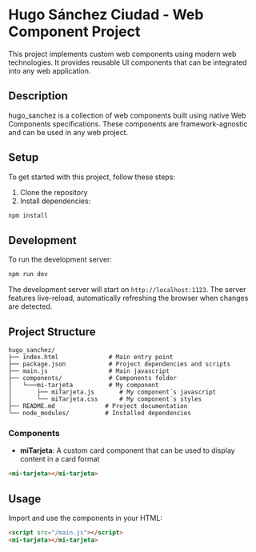 # Hugo Sánchez Ciudad - Web Component Project

This project implements custom web components using modern web technologies. It provides reusable UI components that can be integrated into any web application.

## Description

hugo_sanchez is a collection of web components built using native Web Components specifications. These components are framework-agnostic and can be used in any web project.

## Setup

To get started with this project, follow these steps:

1. Clone the repository
2. Install dependencies:
```bash
npm install
```

## Development

To run the development server:

```bash
npm run dev
```

The development server will start on `http://localhost:1123`. The server features live-reload, automatically refreshing the browser when changes are detected.

## Project Structure

```
hugo_sanchez/
├── index.html              # Main entry point
├── package.json            # Project dependencies and scripts
├── main.js                 # Main javascript
├── components/             # Components folder
│   └───mi-tarjeta          # My component
│       ├── miTarjeta.js       # My component´s javascript
│       └── miTarjeta.css      # My component´s styles
├── README.md              # Project documentation
└── node_modules/          # Installed dependencies
```

### Components

- **miTarjeta**: A custom card component that can be used to display content in a card format
```html
<mi-tarjeta></mi-tarjeta>
```

## Usage

Import and use the components in your HTML:

```html
<script src="/main.js"></script>
<mi-tarjeta></mi-tarjeta>
```